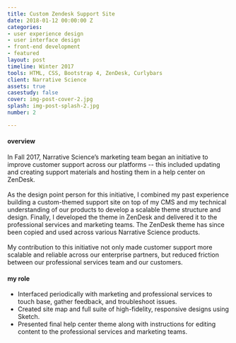 ```yaml
---
title: Custom Zendesk Support Site
date: 2018-01-12 00:00:00 Z
categories:
- user experience design
- user interface design
- front-end development
- featured
layout: post
timeline: Winter 2017
tools: HTML, CSS, Bootstrap 4, ZenDesk, Curlybars
client: Narrative Science
assets: true
casestudy: false
cover: img-post-cover-2.jpg
splash: img-post-splash-2.jpg
number: 2

---
```


<h4 class="heading heading--regular heading--emphasize">overview</h4>
<div class="marker-post-heading"></div>
<p>
	In Fall 2017, Narrative Science’s marketing team began an initiative to improve customer support across our platforms -- this included updating and creating support materials and hosting them in a help center on ZenDesk. 
	<br>
	<br>
	As the design point person for this initiative, I combined my past experience building a custom-themed support site on top of my CMS and my technical understanding of our products to develop a scalable theme structure and design. Finally, I developed the theme in ZenDesk and delivered it to the professional services and marketing teams. The ZenDesk theme has since been copied and used across various Narrative Science products. 
	<br>
	<br>
	My contribution to this initiative not only made customer support more scalable and reliable across our enterprise partners, but reduced friction between our professional services team and our customers. 
</p>

<h4 class="heading heading--regular heading--emphasize post__heading--stacked">my role</h4>
<div class="marker-post-heading"></div>
<ul>
	<li>Interfaced periodically with marketing and professional services to touch base, gather feedback, and troubleshoot issues.</li>
	<li>Created site map and full suite of high-fidelity, responsive designs using Sketch.</li>
	<li>Presented final help center theme along with instructions for editing content to the professional services and marketing teams.</li>
</ul>
